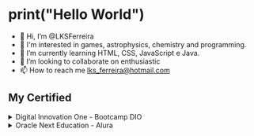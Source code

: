 # print("Hello World")

- 👋 Hi, I’m @LKSFerreira
- 👀 I'm interested in games, astrophysics, chemistry and programming.
- 🌱 I’m currently learning HTML, CSS, JavaScript e Java.
- 💞️ I’m looking to collaborate on enthusiastic
- 📫 How to reach me lks_ferreira@hotmail.com

## My Certified
<details>
  <summary>Digital Innovation One - Bootcamp DIO</summary>
  
  * [Certified by DIO](https://github.com/LKSFerreira/bootcamp-dio)
</details>
<details>
  <summary>Oracle Next Education - Alura</summary>
  
  * [Certified by ONE](https://github.com/LKSFerreira/oracle-next-education)
  * [Página Challenge Oracle ONE](https://lksferreira.github.io/alura-challenge-one-decodificador-de-texto)
  * [Repositório do Challenge](https://github.com/LKSFerreira/alura-challenge-one-decodificador-de-texto)
</details>

<!---
LKSFerreira/LKSFerreira is a ✨ special ✨ repository because its `README.md` (this file) appears on your GitHub profile.
You can click the Preview link to take a look at your changes.
--->
